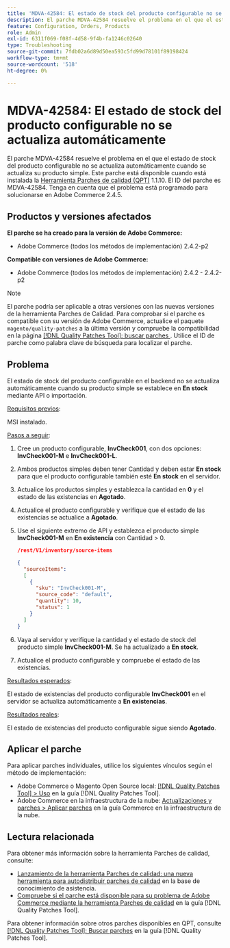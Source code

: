 ```yaml
---
title: 'MDVA-42584: El estado de stock del producto configurable no se actualiza automáticamente'
description: El parche MDVA-42584 resuelve el problema en el que el estado de stock del producto configurable no se actualiza automáticamente cuando se actualiza su producto simple. Este parche está disponible cuando está instalada la [Quality Patches Tool (QPT)](https://experienceleague.adobe.com/en/docs/commerce-operations/tools/quality-patches-tool/quality-patches-tool-to-self-serve-quality-patches) 1.1.10. El ID del parche es MDVA-42584. Tenga en cuenta que el problema está programado para solucionarse en Adobe Commerce 2.4.5.
feature: Configuration, Orders, Products
role: Admin
exl-id: 6311f069-f08f-4d58-9f4b-fa1246c02640
type: Troubleshooting
source-git-commit: 7fdb02a6d89d50ea593c5fd99d78101f89198424
workflow-type: tm+mt
source-wordcount: '518'
ht-degree: 0%

---
```


# MDVA-42584: El estado de stock del producto configurable no se actualiza automáticamente

El parche MDVA-42584 resuelve el problema en el que el estado de stock del producto configurable no se actualiza automáticamente cuando se actualiza su producto simple. Este parche está disponible cuando está instalada la [Herramienta Parches de calidad (QPT)](https://experienceleague.adobe.com/en/docs/commerce-operations/tools/quality-patches-tool/quality-patches-tool-to-self-serve-quality-patches) 1.1.10. El ID del parche es MDVA-42584. Tenga en cuenta que el problema está programado para solucionarse en Adobe Commerce 2.4.5.

## Productos y versiones afectados

**El parche se ha creado para la versión de Adobe Commerce:**

* Adobe Commerce (todos los métodos de implementación) 2.4.2-p2

**Compatible con versiones de Adobe Commerce:**

* Adobe Commerce (todos los métodos de implementación) 2.4.2 - 2.4.2-p2

>[!NOTE]
>
>El parche podría ser aplicable a otras versiones con las nuevas versiones de la herramienta Parches de Calidad. Para comprobar si el parche es compatible con su versión de Adobe Commerce, actualice el paquete `magento/quality-patches` a la última versión y compruebe la compatibilidad en la página [[!DNL Quality Patches Tool]: buscar parches ](https://experienceleague.adobe.com/en/docs/commerce-operations/tools/quality-patches-tool/quality-patches-tool-to-self-serve-quality-patches). Utilice el ID de parche como palabra clave de búsqueda para localizar el parche.

## Problema

El estado de stock del producto configurable en el backend no se actualiza automáticamente cuando su producto simple se establece en **En stock** mediante API o importación.

<u>Requisitos previos</u>:

MSI instalado.

<u>Pasos a seguir</u>:

1. Cree un producto configurable, **InvCheck001**, con dos opciones: **InvCheck001-M** e **InvCheck001-L**.
1. Ambos productos simples deben tener Cantidad y deben estar **En stock** para que el producto configurable también esté **En stock** en el servidor.
1. Actualice los productos simples y establezca la cantidad en **0** y el estado de las existencias en **Agotado**.
1. Actualice el producto configurable y verifique que el estado de las existencias se actualice a **Agotado**.
1. Use el siguiente extremo de API y establezca el producto simple **InvCheck001-M** en **En existencia** con Cantidad > 0.

   ```JSON
   /rest/V1/inventory/source-items
   
   {
     "sourceItems":
     [
       {
         "sku": "InvCheck001-M",
         "source_code": "default",
         "quantity": 10,
         "status": 1
       }
     ]
   }
   ```

1. Vaya al servidor y verifique la cantidad y el estado de stock del producto simple **InvCheck001-M**. Se ha actualizado a **En stock**.
1. Actualice el producto configurable y compruebe el estado de las existencias.

<u>Resultados esperados</u>:

El estado de existencias del producto configurable **InvCheck001** en el servidor se actualiza automáticamente a **En existencias**.

<u>Resultados reales</u>:

El estado de existencias del producto configurable sigue siendo **Agotado**.

## Aplicar el parche

Para aplicar parches individuales, utilice los siguientes vínculos según el método de implementación:

* Adobe Commerce o Magento Open Source local: [[!DNL Quality Patches Tool] > Uso](/help/tools/quality-patches-tool/usage.md) en la guía [!DNL Quality Patches Tool].
* Adobe Commerce en la infraestructura de la nube: [Actualizaciones y parches > Aplicar parches](https://experienceleague.adobe.com/docs/commerce-cloud-service/user-guide/develop/upgrade/apply-patches.html) en la guía Commerce en la infraestructura de la nube.

## Lectura relacionada

Para obtener más información sobre la herramienta Parches de calidad, consulte:

* [Lanzamiento de la herramienta Parches de calidad: una nueva herramienta para autodistribuir parches de calidad](https://experienceleague.adobe.com/en/docs/commerce-operations/tools/quality-patches-tool/quality-patches-tool-to-self-serve-quality-patches) en la base de conocimiento de asistencia.
* [Compruebe si el parche está disponible para su problema de Adobe Commerce mediante la herramienta Parches de calidad](/help/tools/quality-patches-tool/patches-available-in-qpt/check-patch-for-magento-issue-with-magento-quality-patches.md) en la guía [!DNL Quality Patches Tool].

Para obtener información sobre otros parches disponibles en QPT, consulte [[!DNL Quality Patches Tool]: Buscar parches](https://experienceleague.adobe.com/tools/commerce-quality-patches/index.html) en la guía [!DNL Quality Patches Tool].
